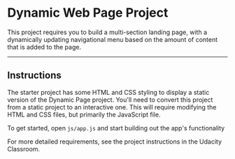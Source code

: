 # Dynamic Web Page Project

This project requires you to build a multi-section landing page, with a dynamically updating navigational menu based on the amount of content that is added to the page.

---

## Instructions

The starter project has some HTML and CSS styling to display a static version of the Dynamic Page project. You'll need to convert this project from a static project to an interactive one. This will require modifying the HTML and CSS files, but primarily the JavaScript file.

To get started, open `js/app.js` and start building out the app's functionality

For more detailed requirements, see the project instructions in the Udacity Classroom.
